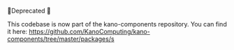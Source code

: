 🚨Deprecated 🚨

This codebase is now part of the kano-components repository. You can find it here: https://github.com/KanoComputing/kano-components/tree/master/packages/s

